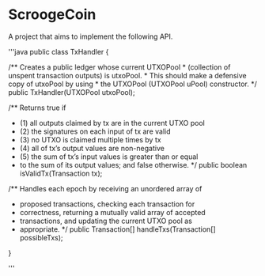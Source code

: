 ﻿# ScroogeCoin
A project that aims to implement the following API.

'''java
public class TxHandler {

  /** Creates a public ledger whose current UTXOPool 
    * (collection of unspent transaction outputs) is utxoPool. 
    * This should  make a defensive copy of utxoPool by using 
    * the UTXOPool (UTXOPool uPool) constructor.
    */
  public TxHandler(UTXOPool utxoPool);

  /** Returns true if
   * (1) all outputs claimed by tx are in the current UTXO pool
   * (2) the signatures on each input of tx are valid
   * (3) no UTXO is claimed multiple times by tx
   * (4) all of tx’s output values are non-negative
   * (5) the sum of tx’s input values is greater than or equal 
   * to the sum of its output values; and false otherwise.
   */
  public boolean isValidTx(Transaction tx);

  /** Handles each epoch by receiving an unordered array of 
   * proposed transactions, checking each transaction for 
   * correctness, returning a mutually valid array of accepted 
   * transactions, and updating the current UTXO pool as 
   * appropriate.
   */
  public Transaction[] handleTxs(Transaction[] possibleTxs);

}

'''

